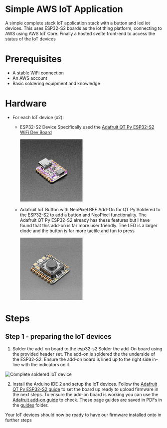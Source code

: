 # Simple AWS IoT Application
A simple complete stack IoT application stack with a button and led iot devices. This uses ESP32-S2 boards as the iot thing platform, connecting to AWS using AWS IoT Core. Finally a hosted svelte front-end to access the status of the IoT devices

# Prerequisites
* A stable WiFi connection
* An AWS account
* Basic soldering equipment and knowledge

# Hardware
* For each IoT device (x2):
  * ESP32-S2 Device
    Specifically used the [Adafruit QT Py ESP32-S2 WiFi Dev Board](https://shop.pimoroni.com/products/adafruit-qt-py-esp32-s2-wifi-dev-board-with-stemma-qt?variant=39620155932755)
    
    <img src="./assets/readme/esp32-s2.jpg" alt="Image of the Adafruit QT Py ESP32-S2" width="200" height="auto">
  * Adafruit IoT Button with NeoPixel BFF Add-On for QT Py
    Soldered to the ESP32-S2 to add a button and NeoPixel functionality. The Adafruit QT Py ESP32-S2 already has these features but I have found that this add-on is far more user friendly. The LED is a larger diode and the button is far more tactile and fun to press
    
    <img src="./assets/readme/adafruit-iot-button.jpg" alt="Adafruit IoT Button with NeoPixel BFF Add-On for QT Py" width="200" height="auto">

# Steps

## Step 1 - preparing the IoT devices

1. Solder the add-on board to the esp32-s2
  Solder the add-On board using the provided header set. The add-on is soldered the the underside of the ESP32-S2. Ensure the add-on board is lined up to the right side in-line with the indicators on it.

  <img src="./assets/readme/iot-device-complete.jpg" alt="Complete soldered IoT device" width="200" height="auto">

2. Install the Arduino IDE 2 and setup the IoT devices.
  Follow the [Adafruit QT Py ESP32-S2 guide](https://learn.adafruit.com/adafruit-qt-py-esp32-s2/arduino-ide-setup) to set the board up ready to upload firmware in the next steps. To ensure the add-on board is working you can use the [Adafruit add-on guide](https://learn.adafruit.com/adafruit-iot-button-with-neopixel-bff/arduino) to check. These page guides are saved in PDFs in the [guides](./guides/) folder.

Your IoT devices should now be ready to have our firmware installed onto in further steps 

